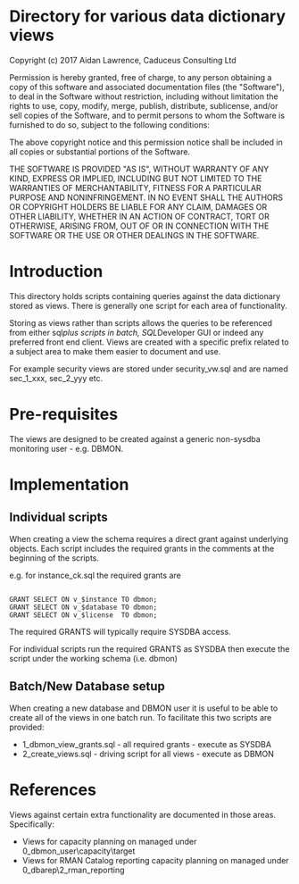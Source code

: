 <H1>Directory for various data dictionary views</H1>
Copyright (c) 2017 Aidan Lawrence, Caduceus Consulting Ltd

Permission is hereby granted, free of charge, to any person obtaining a copy of this software and associated documentation files (the "Software"), to deal in the Software without restriction, including without limitation the rights to use, copy, modify, merge, publish, distribute, sublicense, and/or sell copies of the Software, and to permit persons to whom the Software is furnished to do so, subject to the following conditions:

The above copyright notice and this permission notice shall be included in all copies or substantial portions of the Software.

THE SOFTWARE IS PROVIDED "AS IS", WITHOUT WARRANTY OF ANY KIND, EXPRESS OR IMPLIED, INCLUDING BUT NOT LIMITED TO THE WARRANTIES OF MERCHANTABILITY, FITNESS FOR A PARTICULAR PURPOSE AND NONINFRINGEMENT. IN NO EVENT SHALL THE AUTHORS OR COPYRIGHT HOLDERS BE LIABLE FOR ANY CLAIM, DAMAGES OR OTHER LIABILITY, WHETHER IN AN ACTION OF CONTRACT, TORT OR OTHERWISE, ARISING FROM, OUT OF OR IN CONNECTION WITH THE SOFTWARE OR THE USE OR OTHER DEALINGS IN THE SOFTWARE.

<H1>Introduction</H1>

This directory holds scripts containing queries against the data dictionary stored as views. There is generally one script for each area of functionality.

Storing as views rather than scripts allows the queries to be referenced from either sql*plus scripts in batch, SQL*Developer GUI or indeed any preferred front end client. Views are created with a specific prefix related to a subject area to make them easier to document and use.

For example security views are stored under security_vw.sql and are named sec_1_xxx, sec_2_yyy etc.  


<H1>Pre-requisites</H1> 

The views are designed to be created against a generic non-sysdba monitoring user - e.g. DBMON. 

<H1>Implementation</H1>  

<H2>Individual scripts</H2>  

When creating a view the schema requires a direct grant against underlying objects. Each script includes the required grants in the comments at the beginning of the scripts.

e.g. for instance_ck.sql the required grants are 

<code>
GRANT SELECT ON v_$instance TO dbmon;
GRANT SELECT ON v_$database TO dbmon;
GRANT SELECT ON v_$license  TO dbmon; 
</code>

The required GRANTS will typically require SYSDBA access. 

For individual scripts run the required GRANTS as SYSDBA then execute the script under the working schema (i.e. dbmon)

<H2>Batch/New Database setup</H2>

When creating a new database and DBMON user it is useful to be able to create all of the views in one batch run. To facilitate this two scripts are provided:

<ul>
	<li>1_dbmon_view_grants.sql - all required grants - execute as SYSDBA</li>
	<li>2_create_views.sql - driving script for all views - execute as DBMON</li>
</ul>	

<H1>References</H1>

Views against certain extra functionality are documented in those areas. Specifically:

<ul>
	<li>Views for capacity planning on managed under 0_dbmon_user\capacity\target</li>
	<li>Views for RMAN Catalog reporting capacity planning on managed under 0_dbarep\2_rman_reporting</li>
</ul>